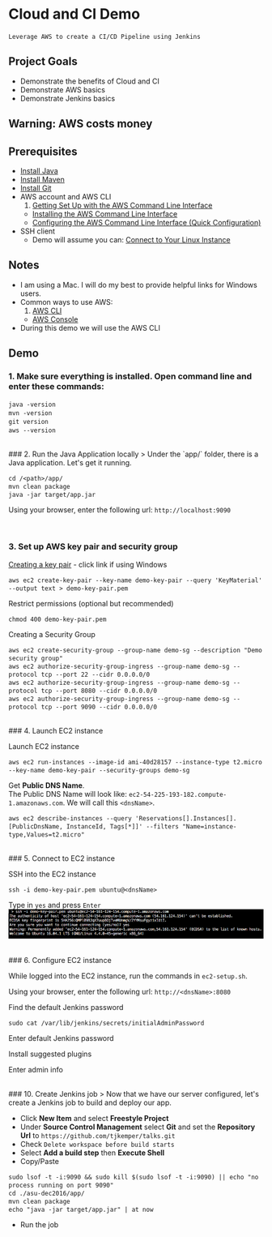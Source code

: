 # Cloud and CI Demo

    Leverage AWS to create a CI/CD Pipeline using Jenkins

## Project Goals
* Demonstrate the benefits of Cloud and CI
* Demonstrate AWS basics
* Demonstrate Jenkins basics

## Warning: AWS costs money

## Prerequisites
* [Install Java](https://java.com/en/download/help/index_installing.xml)
* [Install Maven](http://maven.apache.org/install.html)
* [Install Git](https://git-scm.com/book/en/v2/Getting-Started-Installing-Git)
* AWS account and AWS CLI
  1. [Getting Set Up with the AWS Command Line Interface](http://docs.aws.amazon.com/cli/latest/userguide/cli-chap-getting-set-up.html)
  + [Installing the AWS Command Line Interface](http://docs.aws.amazon.com/cli/latest/userguide/installing.html)
  + [Configuring the AWS Command Line Interface (Quick Configuration)](http://docs.aws.amazon.com/cli/latest/userguide/cli-chap-getting-started.html#cli-quick-configuration)
* SSH client
  * Demo will assume you can: [Connect to Your Linux Instance](http://docs.aws.amazon.com/AWSEC2/latest/UserGuide/AccessingInstances.html)

## Notes
* I am using a Mac.  I will do my best to provide helpful links for Windows users.
* Common ways to use AWS:
  1. [AWS CLI](https://aws.amazon.com/cli/)
  + [AWS Console](https://console.aws.amazon.com)
* During this demo we will use the AWS CLI
  
## Demo

### 1. Make sure everything is installed.  Open command line and enter these commands:
`java -version`  
`mvn -version`  
`git version`  
`aws --version`  

<br/>
### 2. Run the Java Application locally
> Under the `app/` folder, there is a Java application.  Let's get it running.  

```
cd /<path>/app/
mvn clean package
java -jar target/app.jar
```
Using your browser, enter the following url: `http://localhost:9090`

<br/>

### 3. Set up AWS key pair and security group  

[Creating a key pair](http://docs.aws.amazon.com/cli/latest/userguide/cli-ec2-keypairs.html#creating-a-key-pair) - click link if using Windows
```
aws ec2 create-key-pair --key-name demo-key-pair --query 'KeyMaterial' --output text > demo-key-pair.pem
```
Restrict permissions (optional but recommended)
```
chmod 400 demo-key-pair.pem
```
Creating a Security Group
```
aws ec2 create-security-group --group-name demo-sg --description "Demo security group"
aws ec2 authorize-security-group-ingress --group-name demo-sg --protocol tcp --port 22 --cidr 0.0.0.0/0
aws ec2 authorize-security-group-ingress --group-name demo-sg --protocol tcp --port 8080 --cidr 0.0.0.0/0
aws ec2 authorize-security-group-ingress --group-name demo-sg --protocol tcp --port 9090 --cidr 0.0.0.0/0
```

<br/>
### 4. Launch EC2 instance

Launch EC2 instance
```
aws ec2 run-instances --image-id ami-40d28157 --instance-type t2.micro --key-name demo-key-pair --security-groups demo-sg
```
Get **Public DNS Name**.  
The Public DNS Name will look like: `ec2-54-225-193-182.compute-1.amazonaws.com`.  We will call this `<dnsName>`. 
```
aws ec2 describe-instances --query 'Reservations[].Instances[].[PublicDnsName, InstanceId, Tags[*]]' --filters "Name=instance-type,Values=t2.micro"
```

<br/>
### 5. Connect to EC2 instance

SSH into the EC2 instance
```
ssh -i demo-key-pair.pem ubuntu@<dnsName>
```
Type in `yes` and press `Enter`  
![AWS SSH question](pictures/aws-ssh.png)

<br/>
### 6. Configure EC2 instance

While logged into the EC2 instance, run the commands in `ec2-setup.sh`.

Using your browser, enter the following url: `http://<dnsName>:8080`

Find the default Jenkins password
```
sudo cat /var/lib/jenkins/secrets/initialAdminPassword
```
Enter default Jenkins password

Install suggested plugins

Enter admin info

<br/>
### 10. Create Jenkins job
> Now that we have our server configured, let's create a Jenkins job to build and deploy our app.

* Click **New Item** and select **Freestyle Project**
* Under **Source Control Management** select **Git** and set the **Repository Url** to `https://github.com/tjkemper/talks.git`
* Check `Delete workspace before build starts`
* Select **Add a build step** then **Execute Shell**
* Copy/Paste
```
sudo lsof -t -i:9090 && sudo kill $(sudo lsof -t -i:9090) || echo "no process running on port 9090"
cd ./asu-dec2016/app/
mvn clean package
echo "java -jar target/app.jar" | at now
```
* Run the job
